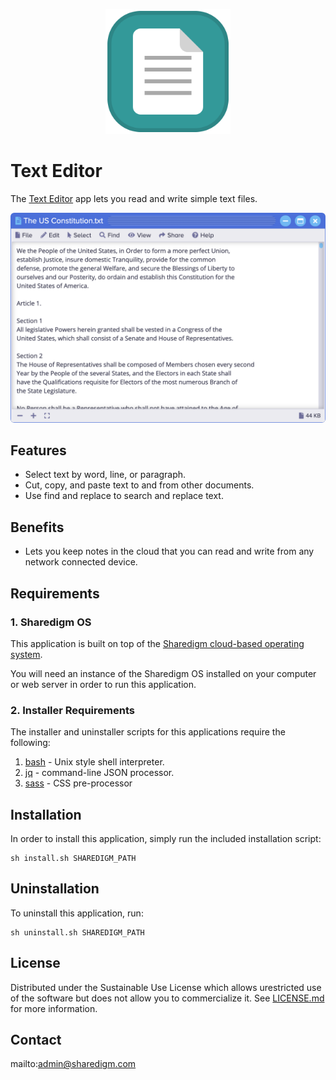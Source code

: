 <p align="center" style="text-align:center">
	<img src="images/icons/logo.svg" width="200">
</p>

# Text Editor

The [Text Editor](https://www.sharedigm.com/#apps/text-editor) app lets you read and write simple text files.

<p align="center" style="text-align:center">
	<img src="images/info/text-editor.png" width="720" style="border-radius:6px" />
</p>

## Features

- Select text by word, line, or paragraph.
- Cut, copy, and paste text to and from other documents.
- Use find and replace to search and replace text.

## Benefits

- Lets you keep notes in the cloud that you can read and write from any network connected device.

## Requirements

### 1. Sharedigm OS

This application is built on top of the [Sharedigm cloud-based operating system](https://github.com/Sharedigm/SharedigmOS).

You will need an instance of the Sharedigm OS installed on your computer or web server in order to run this application.

### 2. Installer Requirements

The installer and uninstaller scripts for this applications require the following:

1. [bash](https://en.wikipedia.org/wiki/Bash_(Unix_shell)) - Unix style shell interpreter. 
2. [jq](https://jqlang.github.io/jq/) - command-line JSON processor. 
2. [sass](https://sass-lang.com) - CSS pre-processor

## Installation

In order to install this application, simply run the included installation script:

```
sh install.sh SHAREDIGM_PATH
```

## Uninstallation

To uninstall this application, run:

```
sh uninstall.sh SHAREDIGM_PATH
```

<!-- LICENSE -->
## License

Distributed under the Sustainable Use License which allows urestricted use of the software but does not allow you to commercialize it. See [LICENSE.md](LICENSE.md) for more information.

<!-- CONTACT -->
## Contact

mailto:admin@sharedigm.com